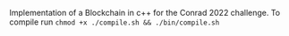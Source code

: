 Implementation of a Blockchain in c++ for the Conrad 2022 challenge.
To compile run ```chmod +x ./compile.sh && ./bin/compile.sh```
